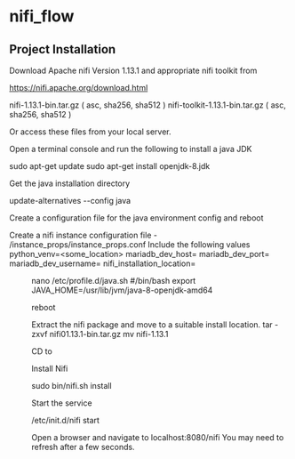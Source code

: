 # nifi_flow

## Project Installation
Download Apache nifi Version 1.13.1 and appropriate nifi toolkit from

https://nifi.apache.org/download.html

nifi-1.13.1-bin.tar.gz ( asc, sha256, sha512 )
nifi-toolkit-1.13.1-bin.tar.gz ( asc, sha256, sha512 )

Or access these files from your local server.


Open a terminal console and run the following to install  a java JDK

sudo apt-get update
sudo apt-get install openjdk-8.jdk

Get the java installation directory

update-alternatives --config java

Create a configuration file for the java environment config and reboot

Create a nifi instance configuration file - <nifi installation location>/instance_props/instance_props.conf
  Include the following values
    python_venv=<some_location>
    mariadb_dev_host=<somehost>
    mariadb_dev_port=<someport>
    mariadb_dev_username=<blah>
    nifi_installation_location=<dir>
    

nano /etc/profile.d/java.sh
  #/bin/bash
  export JAVA_HOME=/usr/lib/jvm/java-8-openjdk-amd64
  
reboot

Extract the nifi package and move to a suitable install location.
tar -zxvf nifi01.13.1-bin.tar.gz
mv nifi-1.13.1 <destination>

CD to <destination>
  
Install Nifi

sudo bin/nifi.sh install

Start the service

/etc/init.d/nifi start

Open a browser and navigate to localhost:8080/nifi
You may need to refresh after a few seconds.


